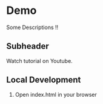 # Demo

Some Descriptions !!


## Subheader

Watch tutorial on Youtube.

## Local Development
1. Open index.html in your browser